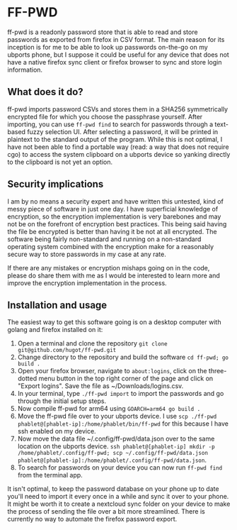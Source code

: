 # FF-PWD
ff-pwd is a readonly password store that is able to read and store passwords as
exported from firefox in CSV format. The main reason for its inception is for me
to be able to look up passwords on-the-go on my ubports phone, but I suppose it
could be useful for any device that does not have a native firefox sync client
or firefox browser to sync and store login information.

## What does it do?
ff-pwd imports password CSVs and stores them in a SHA256 symmetrically encrypted
file for which you choose the passphrase yourself. After importing, you can use
`ff-pwd find` to search for passwords through a text-based fuzzy selection
UI. After selecting a password, it will be printed in plaintext to the standard
output of the program. While this is not optimal, I have not been able to find a
portable way (read: a way that does not require cgo) to access the system
clipboard on a ubports device so yanking directly to the clipboard is not yet an
option.

## Security implications
I am by no means a security expert and have written this untested, kind of messy
piece of software in just one day. I have superficial knowledge of encryption,
so the encryption implementation is very barebones and may not be on the
forefront of encryption best practices. This being said having the file be
encrypted is better than having it be not at all encrypted. The software being
fairly non-standard and running on a non-standard operating system combined with
the encryption make for a reasonably secure way to store passwords in my case at
any rate.

If there are any mistakes or encryption mishaps going on in the code, please do
share them with me as I would be interested to learn more and improve the
encryption implementation in the process.

## Installation and usage
The easiest way to get this software going is on a desktop computer with golang
and firefox installed on it:

1. Open a terminal and clone the repository `git clone git@github.com/hugot/ff-pwd.git`
2. Change directory to the repository and build the software `cd ff-pwd; go build .`
3. Open your firefox browser, navigate to `about:logins`, click on the
   three-dotted menu button in the top right corner of the page and click on
   "Export logins". Save the file as ~/Downloads/logins.csv.
4. In your terminal, type `./ff-pwd import` to import the passwords and go
   through the initial setup steps.
5. Now compile ff-pwd for arm64 using `GOARCH=arm64 go build .`
6. Move the ff-pwd file over to your ubports device. I use `scp ./ff-pwd
   phablet@[phablet-ip]:/home/phablet/bin/ff-pwd` for this because I have ssh
   enabled on my device.
7. Now move the data file ~/.config/ff-pwd/data.json over to the same location
   on the ubports device. `ssh phablet@[phablet-ip] mkdir -p
   /home/phablet/.config/ff-pwd; scp ~/.config/ff-pwd/data.json
   phablet@[phablet-ip]:/home/phablet/.config/ff-pwd/data.json`.
8. To search for passwords on your device you can now run `ff-pwd find` from the
   terminal app.

It isn't optimal, to keep the password database on your phone up to date you'll
need to import it every once in a while and sync it over to your phone. It might
be worth it to create a nextcloud sync folder on your device to make the process
of sending the file over a bit more streamlined. There is currently no way to
automate the firefox password export.
